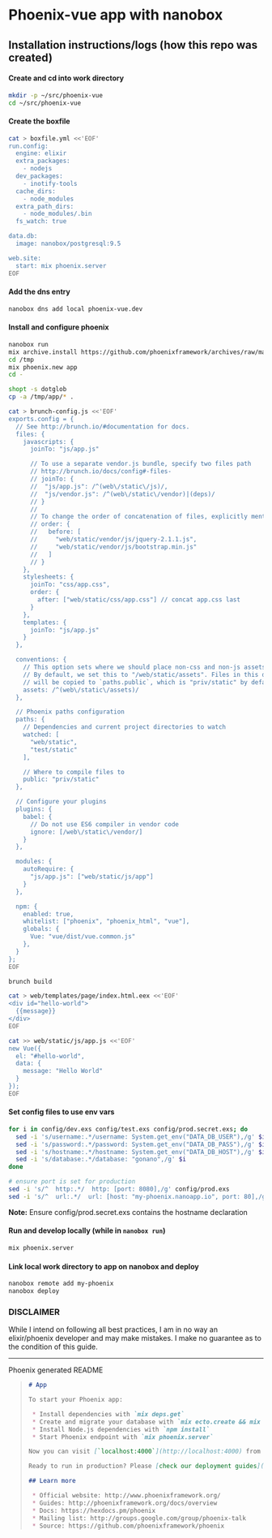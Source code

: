 # Phoenix-vue app with nanobox

## Installation instructions/logs (how this repo was created)

#### Create and cd into work directory
```sh
mkdir -p ~/src/phoenix-vue
cd ~/src/phoenix-vue
```

#### Create the boxfile
```sh
cat > boxfile.yml <<'EOF'
run.config:  
  engine: elixir
  extra_packages:
    - nodejs
  dev_packages:
    - inotify-tools
  cache_dirs:
    - node_modules
  extra_path_dirs:
    - node_modules/.bin
  fs_watch: true

data.db:  
  image: nanobox/postgresql:9.5

web.site:  
  start: mix phoenix.server
EOF
```

#### Add the dns entry
```sh
nanobox dns add local phoenix-vue.dev
```

#### Install and configure phoenix
```sh
nanobox run
mix archive.install https://github.com/phoenixframework/archives/raw/master/phoenix_new.ez
cd /tmp
mix phoenix.new app
cd -

shopt -s dotglob
cp -a /tmp/app/* .

cat > brunch-config.js <<'EOF'
exports.config = {
  // See http://brunch.io/#documentation for docs.
  files: {
    javascripts: {
      joinTo: "js/app.js"

      // To use a separate vendor.js bundle, specify two files path
      // http://brunch.io/docs/config#-files-
      // joinTo: {
      //  "js/app.js": /^(web\/static\/js)/,
      //  "js/vendor.js": /^(web\/static\/vendor)|(deps)/
      // }
      //
      // To change the order of concatenation of files, explicitly mention here
      // order: {
      //   before: [
      //     "web/static/vendor/js/jquery-2.1.1.js",
      //     "web/static/vendor/js/bootstrap.min.js"
      //   ]
      // }
    },
    stylesheets: {
      joinTo: "css/app.css",
      order: {
        after: ["web/static/css/app.css"] // concat app.css last
      }
    },
    templates: {
      joinTo: "js/app.js"
    }
  },

  conventions: {
    // This option sets where we should place non-css and non-js assets in.
    // By default, we set this to "/web/static/assets". Files in this directory
    // will be copied to `paths.public`, which is "priv/static" by default.
    assets: /^(web\/static\/assets)/
  },

  // Phoenix paths configuration
  paths: {
    // Dependencies and current project directories to watch
    watched: [
      "web/static",
      "test/static"
    ],

    // Where to compile files to
    public: "priv/static"
  },

  // Configure your plugins
  plugins: {
    babel: {
      // Do not use ES6 compiler in vendor code
      ignore: [/web\/static\/vendor/]
    }
  },

  modules: {
    autoRequire: {
      "js/app.js": ["web/static/js/app"]
    }
  },

  npm: {  
    enabled: true,
    whitelist: ["phoenix", "phoenix_html", "vue"],
    globals: {
      Vue: "vue/dist/vue.common.js"
    },
  }
};
EOF

brunch build

cat > web/templates/page/index.html.eex <<'EOF'
<div id="hello-world">
  {{message}}
</div>
EOF

cat >> web/static/js/app.js <<'EOF'
new Vue({
  el: "#hello-world",
  data: {
    message: "Hello World"
  }
});
EOF
```

#### Set config files to use env vars
```sh
for i in config/dev.exs config/test.exs config/prod.secret.exs; do
  sed -i 's/username:.*/username: System.get_env("DATA_DB_USER"),/g' $i
  sed -i 's/password:.*/password: System.get_env("DATA_DB_PASS"),/g' $i
  sed -i 's/hostname:.*/hostname: System.get_env("DATA_DB_HOST"),/g' $i
  sed -i 's/database:.*/database: "gonano",/g' $i
done

# ensure port is set for production
sed -i 's/^  http:.*/  http: [port: 8080],/g' config/prod.exs
sed -i 's/^  url:.*/  url: [host: "my-phoenix.nanoapp.io", port: 80],/g' config/prod.exs
```
**Note:** Ensure config/prod.secret.exs contains the hostname declaration

#### Run and develop locally (while in `nanobox run`)
```sh
mix phoenix.server
```

#### Link local work directory to app on nanobox and deploy
```sh
nanobox remote add my-phoenix
nanobox deploy
```

### DISCLAIMER
While I intend on following all best practices, I am in no way an elixir/phoenix developer and may make mistakes. I make no guarantee as to the condition of this guide.


---------------

Phoenix generated README
>```md
># App
>
>To start your Phoenix app:
>
>  * Install dependencies with `mix deps.get`
>  * Create and migrate your database with `mix ecto.create && mix ecto.migrate`
>  * Install Node.js dependencies with `npm install`
>  * Start Phoenix endpoint with `mix phoenix.server`
>
>Now you can visit [`localhost:4000`](http://localhost:4000) from your browser.
>
>Ready to run in production? Please [check our deployment guides](http://www.phoenixframework.org/docs/deployment).
>
>## Learn more
>
>  * Official website: http://www.phoenixframework.org/
>  * Guides: http://phoenixframework.org/docs/overview
>  * Docs: https://hexdocs.pm/phoenix
>  * Mailing list: http://groups.google.com/group/phoenix-talk
>  * Source: https://github.com/phoenixframework/phoenix
>```
